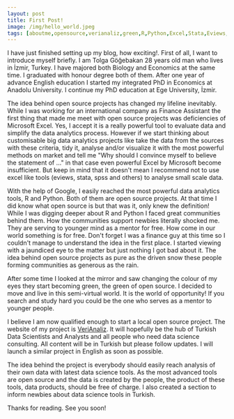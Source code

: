 ```yaml
---
layout: post
title: First Post!
image: /img/hello_world.jpeg
tags: [aboutme,opensource,verianaliz,green,R,Python,Excel,Stata,Eviews,İzmir]
---
```


I have just finished setting up my blog, how exciting!. First of all, I want to introduce myself briefly. I am Tolga Göğebakan 28 years old man who lives in İzmir, Turkey. I have majored both Biology and Economics at the same time. I graduated with honour degree both of them. After one year of advance English education I started my integrated PhD in Economics at Anadolu University. I continue my PhD education at Ege University, İzmir.

The idea behind open source projects has changed my lifeline inevitably. While I was working for an international company as Finance Assistant the first thing that made me meet with open source projects was deficiencies of Microsoft Excel. Yes, I accept it is a really powerful tool to evaluate data and simplify the data analytics process. However if we start thinking about customisable big data analytics projects like take the data from the sources with these criteria, tidy it, analyse and/or visualize it with the most powerful methods on market and tell me "Why should I convince myself to believe the statement of ..." in that case even powerful Excel by Microsoft become insufficient. But keep in mind that it doesn't mean I recommend not to use excel like tools (eviews, stata, spss and others) to analyse small scale data.

With the help of Google, I easily reached the most powerful data analytics tools, R and Python. Both of them are open source projects. At that time I did know what open source is but that was it, only knew the definition! While I was digging deeper about R and Python I faced great communities behind them. How the communities support newbies literally shocked me. They are serving to younger mind as a mentor for free. How come in our world something is for free. Don't forget I was a finance guy at this time so I couldn't manage to understand the idea in the first place. I started viewing with a jaundiced eye to the matter but just nothing I got bad about it. The idea behind open source projects as pure as the driven snow these people forming communities as generous as the rain. 

After some time I looked at the mirror and saw changing the colour of my eyes they start becoming green, the green of open source. I decided to move and live in this semi-virtual world. It is the world of opportunity! If you search and study hard you could be the one who serves as a mentor to younger people.

I believe I am now qualified enough to start a local open source project. The website of my project is [VeriAnaliz](https://www.verianaliz.net/). It will hopefully be the hub of Turkish Data Scientists and Analysts and all people who need data science consulting. All content will be in Turkish but please follow updates. I will launch a similar project in English as soon as possible. 

The idea behind the project is everybody should easily reach analysis of their own data with latest data science tools. As the most advanced tools are open source and the data is created by the people, the product of these tools, data products, should be free of charge. I also created a section to inform newbies about data science tools in Turkish. 

Thanks for reading. See you soon!
